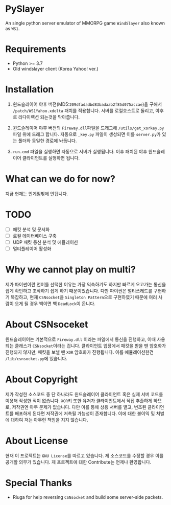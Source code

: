 # PySlayer
An single python server emulator of MMORPG game `WindSlayer` also known as `WS1`.

# Requirements
* Python >= 3.7
* Old windslayer client (Korea Yahoo! ver.)

# Installation
1. 윈드슬레이어 야후 버전(MD5:`209dfadadbd83badaab2f85d075accae`)을 구해서 `/patch/WS1Yahoo.xdelta` 패치를 적용합니다. 서버를 로컬호스트로 돌리고, 야후로 리다이렉션 되는것을 막아줍니다.

2. 윈드슬레이어 야후 버전의 `Fireway.dll`파일을 드래그해 `/utils/get_xorkey.py` 파일 위에 드래그 합니다. 자동으로 `_key.py` 파일이 생성되면 이를 `server.py`가 있는 폴더와 동일한 경로에 놔둡니다.

3. `run.cmd` 파일을 실행하면 자동으로 서버가 실행됩니다. 이후 패치된 야후 윈드슬레이어 클라이언트를 실행하면 됩니다.

# What can we do for now?
지금 현재는 인게임밖에 안됩니다.

# TODO
- [ ] 패킷 분석 및 문서화
- [ ] 로컬 데이터베이스 구축
- [ ] UDP 패킷 통신 분석 및 에뮬레이션
- [ ] 멀티플레이어 활성화

# Why we cannot play on multi?
제가 파이썬이란 언어를 선택한 이유는 가장 익숙하기도 하지만 빠르게 오고가는 통신을 쉽게 확인하고 조작하기 쉽게 하기 때문이었습니다. 다만 파이썬은 멀티쓰레드를 구현하기 복잡하고, 현재 `CSNsocket`을 `Singleton Pattern`으로 구현하였기 때문에 여러 사람이 오게 될 경우 백이면 백 `DeadLock`이 옵니다.

# About CSNsoceket
윈드슬레이어는 기본적으로 `Fireway.dll` 이라는 파일에서 통신을 진행하고, 이때 사용되는 클래스가 `CSNsocket`이라는 겁니다. 클라이언트 입장에서 패킷을 받을 땐 암호화가 진행되지 않지만, 패킷을 보낼 땐 `XOR` 암호화가 진행됩니다. 이를 에뮬레이션한건 `/lib/csnsocket.py`에 있습니다.

# About Copyright
제가 작성한 소스코드 중 단 하나라도 윈드슬레이어 클라이언트 혹은 실제 서버 코드를 이용해 작성한 적이 없습니다. `XOR`키 또한 유저가 클라이언트에서 직접 추출하게 하므로, 저작권엔 아무 문제가 없습니다. 다만 이를 통해 상용 서버를 열고, 변조된 클라이언트를 배포하게 된다면 저작권에 저촉될 가능성이 존재합니다. 이에 대한 불이익 및 처벌에 대하여 저는 아무런 책임을 지지 않습니다.

# About License
현재 이 프로젝트는 `GNU License`를 따르고 있습니다. 제 소스코드를 수정할 경우 이를 공개할 의무가 있습니다. 제 프로젝트에 대한 Contribute는 언제나 환영합니다.

# Special Thanks
* Riuga for help reversing `CSNsocket` and build some server-side packets.